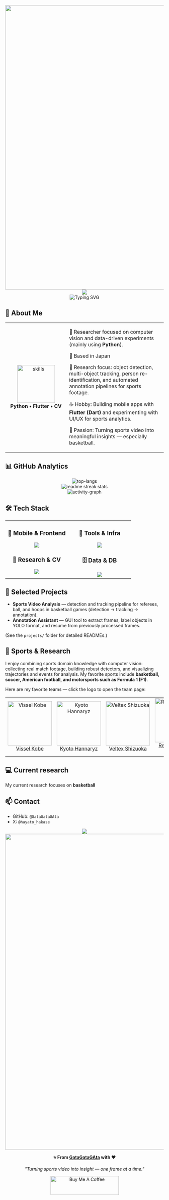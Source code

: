 <div align="center">
  <img src="https://user-images.githubusercontent.com/74038190/212284100-561aa473-3905-4a80-b561-0d28506553ee.gif" width="900">
</div>

<div align="center">
  <img src="https://capsule-render.vercel.app/api?type=waving&color=gradient&customColorList=0,2,2,5,30&height=150&section=header&animation=twinkling" />
</div>

<div align="center">
  <img src="https://readme-typing-svg.herokuapp.com?font=Fira+Code&size=32&duration=2800&pause=2000&color=000000&center=true&vCenter=true&width=900&lines=Hi!+I'm+Gata" alt="Typing SVG" />
</div>

## 🌟 About Me

<div align="center">

<table>
<tr>
<td width="220" align="center">
<img src="https://skillicons.dev/icons?i=python,flutter,dart,pytorch,opencv" width="120" height="120" alt="skills" />
<br><strong>Python • Flutter • CV</strong>
</td>
<td width="420" align="left">

🚀 Researcher focused on computer vision and data-driven experiments (mainly using **Python**).

📍 Based in Japan

💼 Research focus: object detection, multi-object tracking, person re-identification, and automated annotation pipelines for sports footage.

☕ Hobby: Building mobile apps with **Flutter (Dart)** and experimenting with UI/UX for sports analytics.

🎯 Passion: Turning sports video into meaningful insights — especially basketball.

</td>
</tr>
</table>

</div>

## 📊 GitHub Analytics

<div align="center">
  <img src="https://github-readme-stats.vercel.app/api/top-langs?username=GataGataGAta&show_icons=true&locale=en&layout=compact" alt="top-langs" />
</div>

<div align="center" markdown="1">
  <img src="https://github-readme-streak-stats.herokuapp.com/?user=GataGataGAta&theme=transparent&border_radius=10&starting_year=2020" alt="readme streak stats" />
</div>

<div align="center">
  <img src="https://github-readme-activity-graph.vercel.app/graph?username=GataGataGAta&custom_title=Hayato's%20GitHub%20Activity&bg_color=0d1117&color=58a6ff&line=58a6ff&point=58a6ff&area=true&hide_border=true" alt="activity-graph" />
</div>

## 🛠️ Tech Stack

<table align="center">
<tr>
<td width="50%" align="center" valign="top">

### 📱 Mobile & Frontend

<img src="https://skillicons.dev/icons?i=flutter,dart,html,css,js" />

### 🔬 Research & CV

<img src="https://skillicons.dev/icons?i=python,pytorch,opencv,tensorflow" />

</td>
<td width="50%" align="center" valign="top">

### 🧰 Tools & Infra

<img src="https://skillicons.dev/icons?i=git,docker,vscode,github" />

### 🗄️ Data & DB

<img src="https://skillicons.dev/icons?i=sqlite,postgresql" />

</td>
</tr>
</table>

## 📂 Selected Projects

* **Sports Video Analysis** — detection and tracking pipeline for referees, ball, and hoops in basketball games (detection → tracking → annotation).
* **Annotation Assistant** — GUI tool to extract frames, label objects in YOLO format, and resume from previously processed frames.

(See the `projects/` folder for detailed READMEs.)

## 🏀 Sports & Research


I enjoy combining sports domain knowledge with computer vision: collecting real match footage, building robust detectors, and visualizing trajectories and events for analysis. My favorite sports include **basketball, soccer, American football, and motorsports such as Formula 1 (F1)**.


Here are my favorite teams — click the logo to open the team page:


<div align="center">
<table>
<tr>
<td align="center">
<a href="https://www.vissel-kobe.co.jp/" target="_blank">
<img src="https://upload.wikimedia.org/wikipedia/commons/8/8a/Vissel_Kobe_logo.svg" alt="Vissel Kobe" width="140" />
<br />Vissel Kobe
</a>
</td>
<td align="center">
<a href="https://hannaryz.jp/" target="_blank">
<img src="https://www.bleague.jp/files/user/common/img/logo/s/kh.png" alt="Kyoto Hannaryz" width="140" />
<br />Kyoto Hannaryz
</a>
</td>
<td align="center">
<a href="https://veltex.co.jp/" target="_blank">
<img src="https://veltex.bl.kuroco-img.app/files/user/_/top/footer-202501-img-01.png?v=1736928020" alt="Veltex Shizuoka" width="140" />
<br />Veltex Shizuoka
</a>
</td>
<td align="center">
<a href="https://www.redbullracing.com/" target="_blank">
<img src="https://www.redbullracing.com/_next/static/media/redbullracing-logo.2b2d869c.svg" alt="Red Bull Racing" width="140" />
<br />Red Bull Racing (F1)
</a>
</td>
</tr>
</table>
</div>

## 💻 Current research 

My current research focuses on **basketball** 

## 📫 Contact

* GitHub: `@GataGataGAta`
* X: `@hayato_hakase`

<div align="center">
  <img src="https://capsule-render.vercel.app/api?type=waving&color=gradient&customColorList=0,2,2,5,30&height=120&section=footer&animation=twinkling" />
</div>

<div align="center">
  <img src="https://user-images.githubusercontent.com/74038190/212284115-f47cd8ff-2ffb-4b04-b5bf-4d1c14c0247f.gif" width="1000">

**⭐ From [GataGataGAta](https://github.com/GataGataGAta) with ❤️**

*"Turning sports video into insight — one frame at a time."*

<a href="https://www.buymeacoffee.com/GataGataGAta" target="_blank"><img src="https://cdn.buymeacoffee.com/buttons/v2/default-red.png" alt="Buy Me A Coffee" style="height: 60px !important;width: 217px !important;" ></a>

</div>
